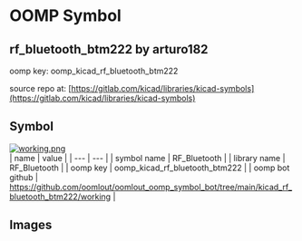 # OOMP Symbol  
## rf_bluetooth_btm222  by arturo182  
  
oomp key: oomp_kicad_rf_bluetooth_btm222  
  
source repo at: [https://gitlab.com/kicad/libraries/kicad-symbols](https://gitlab.com/kicad/libraries/kicad-symbols)  
## Symbol  
  
[![working.png](working_600.png)](working.png)  
| name | value | 
| --- | --- | 
| symbol name | RF_Bluetooth | 
| library name | RF_Bluetooth | 
| oomp key | oomp_kicad_rf_bluetooth_btm222 | 
| oomp bot github | https://github.com/oomlout/oomlout_oomp_symbol_bot/tree/main/kicad_rf_bluetooth_btm222/working | 
## Images  
